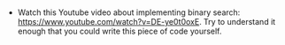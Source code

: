 # 
- Watch this Youtube video about implementing binary search: https://www.youtube.com/watch?v=DE-ye0t0oxE.
Try to understand it enough that you could write this piece of code yourself.
